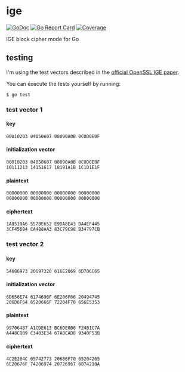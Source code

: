 # ige
[![GoDoc](https://img.shields.io/badge/api-reference-blue.svg)](https://godoc.org/github.com/karlmcguire/ige)
[![Go Report Card](https://img.shields.io/badge/go%20report-A%2B-green.svg)](https://goreportcard.com/report/github.com/karlmcguire/ige)
[![Coverage](https://img.shields.io/badge/coverage-100%25-ff69b4.svg)](https://gocover.io/karlmcguire/ige)

IGE block cipher mode for Go

## testing
I'm using the test vectors described in the [official OpenSSL IGE paper](https://www.links.org/files/openssl-ige.pdf).

You can execute the tests yourself by running:

```
$ go test
```

### test vector 1

#### key

```
00010203 04050607 08090A0B 0C0D0E0F
```

#### initialization vector

```
00010203 04050607 08090A0B 0C0D0E0F
10111213 14151617 18191A1B 1C1D1E1F
```

#### plaintext

```
00000000 00000000 00000000 00000000
00000000 00000000 00000000 00000000
```

#### ciphertext

```
1A8519A6 557BE652 E9DA8E43 DA4EF445
3CF456B4 CA488AA3 83C79C98 B34797CB
```

### test vector 2

#### key

```
54686973 20697320 616E2069 6D706C65
```

#### initialization vector

```
6D656E74 6174696F 6E206F66 20494745
206D6F64 6520666F 72204F70 656E5353
```

#### plaintext

```
99706487 A1CDE613 BC6DE0B6 F24B1C7A
A448C8B9 C3403E34 67A8CAD8 9340F53B
```

#### ciphertext

```
4C2E204C 65742773 20686F70 65204265
6E20676F 74206974 20726967 6874210A
```
